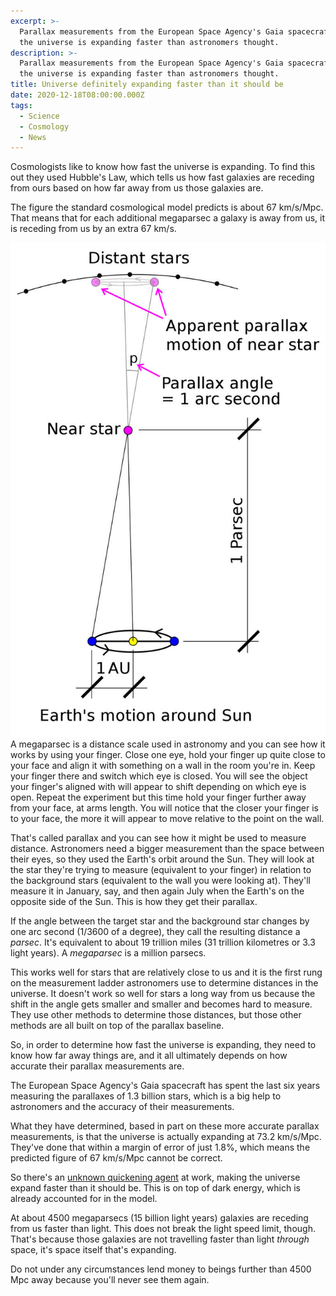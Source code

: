 ```yaml
---
excerpt: >-
  Parallax measurements from the European Space Agency's Gaia spacecraft confirm
  the universe is expanding faster than astronomers thought.
description: >-
  Parallax measurements from the European Space Agency's Gaia spacecraft confirm
  the universe is expanding faster than astronomers thought.
title: Universe definitely expanding faster than it should be
date: 2020-12-18T08:00:00.000Z
tags:
  - Science
  - Cosmology
  - News
---
```

Cosmologists like to know how fast the universe is expanding. To find this out they used Hubble's Law, which tells us how fast galaxies are receding from ours based on how far away from us those galaxies are.

The figure the standard cosmological model predicts is about 67 km/s/Mpc. That means that for each additional megaparsec a galaxy is away from us, it is receding from us by an extra 67 km/s.

![Diagram showing how a parsec is measured.](/assets/images/posts/2020/12/2020-12-18-parsec-diagram.jpg "class=s50 right|@itemprop=image")A megaparsec is a distance scale used in astronomy and you can see how it works by using your finger. Close one eye, hold your finger up quite close to your face and align it with something on a wall in the room you're in. Keep your finger there and switch which eye is closed. You will see the object your finger's aligned with will appear to shift depending on which eye is open. Repeat the experiment but this time hold your finger further away from your face, at arms length. You will notice that the closer your finger is to your face, the more it will appear to move relative to the point on the wall.

That's called parallax and you can see how it might be used to measure distance. Astronomers need a bigger measurement than the space between their eyes, so they used the Earth's orbit around the Sun. They will look at the star they're trying to measure (equivalent to your finger) in relation to the background stars (equivalent to the wall you were looking at). They'll measure it in January, say, and then again July when the Earth's on the opposite side of the Sun. This is how they get their parallax.

If the angle between the target star and the background star changes by one arc second (1/3600 of a degree), they call the resulting distance a *parsec*. It's equivalent to about 19 trillion miles (31 trillion kilometres or 3.3 light years). A *megaparsec* is a million parsecs.

This works well for stars that are relatively close to us and it is the first rung on the measurement ladder astronomers use to determine distances in the universe. It doesn't work so well for stars a long way from us because the shift in the angle gets smaller and smaller and becomes hard to measure. They use other methods to determine those distances, but those other methods are all built on top of the parallax baseline.

So, in order to determine how fast the universe is expanding, they need to know how far away things are, and it all ultimately depends on how accurate their parallax measurements are.

The European Space Agency's Gaia spacecraft has spent the last six years measuring the parallaxes of 1.3 billion stars, which is a big help to astronomers and the accuracy of their measurements.

What they have determined, based in part on these more accurate parallax measurements, is that the universe is actually expanding at 73.2 km/s/Mpc. They've done that within a margin of error of just 1.8%, which means the predicted figure of 67 km/s/Mpc cannot be correct.

So there's an [unknown quickening agent](https://www.quantamagazine.org/why-is-the-universe-expanding-so-fast-20200427/) at work, making the universe expand faster than it should be. This is on top of dark energy, which is already accounted for in the model.

At about 4500 megaparsecs (15 billion light years) galaxies are receding from us faster than light. This does not break the light speed limit, though. That's because those galaxies are not travelling faster than light *through* space, it's space itself that's expanding. 

Do not under any circumstances lend money to beings further than 4500 Mpc away because you'll never see them again. 

